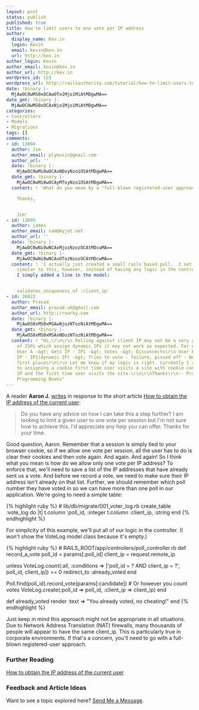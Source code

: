 ```yaml
---
layout: post
status: publish
published: true
title: How to limit users to one vote per IP address
author:
  display_name: Kev.in
  login: Kevin
  email: kevin@kev.in
  url: http://kev.in
author_login: Kevin
author_email: kevin@kev.in
author_url: http://kev.in
wordpress_id: 123
wordpress_url: http://railsauthority.com/tutorial/how-to-limit-users-to-one-vote-per-ip-address
date: !binary |-
  MjAwOC0wMS0xOCAwOTo1Mjo1MiAtMDgwMA==
date_gmt: !binary |-
  MjAwOC0wMS0xOCAxNjo1Mjo1MiAtMDgwMA==
categories:
- Controllers
- Models
- Migrations
tags: []
comments:
- id: 13094
  author: Jim
  author_email: plymusic@gmail.com
  author_url: ''
  date: !binary |-
    MjAwOC0wMi0wOCAxNDoyNzo1OSAtMDgwMA==
  date_gmt: !binary |-
    MjAwOC0wMi0wOCAyMToyNzo1OSAtMDgwMA==
  content: ! 'What do you mean by a "full-blown registered-user approach"?

    Thanks,


    Jim'
- id: 13095
  author: james
  author_email: sam@myjot.net
  author_url: ''
  date: !binary |-
    MjAwOC0wNi0wNCAxMjozNzozOCAtMDcwMA==
  date_gmt: !binary |-
    MjAwOC0wNi0wNCAxOTozNzozOCAtMDcwMA==
  content: ! 'I actually just created a small rails based pull.  I set it up quite
    simular to this, however, instead of having any logic in the controller to check
    I simply added a line in the model:


    validates_uniqueness_of :client_ip'
- id: 26022
  author: Prasad
  author_email: prasad.vk@gmail.com
  author_url: http://roorky.com
  date: !binary |-
    MjAwOS0xMS0xMSAwNjozNTozNiAtMDgwMA==
  date_gmt: !binary |-
    MjAwOS0xMS0xMSAxNDozNTozNiAtMDgwMA==
  content: ! "Hi,\r\n\r\n Polling against client IP may not be a very good idea. Incase
    of ISPs which assign dynamic IPs it may not work as expected. For ex.,\r\n\r\n
    User A -&gt; Gets IP - IP1 -&gt; Votes -&gt; Disconnects\r\n User B -&gt; Gets
    IP - IP1(dynamic IP) -&gt; Tries to vote - failure, pissed off - Never voted in
    first place\r\n\r\n Let me know if my logic is right. Currently I am resorting
    to assigning a cookie first time user visits a site with cookie contents being
    IP and the first time user visits the site.\r\n\r\nThanks\r\n-- Prasad\r\nhttp://roorky.com\r\nInteractive
    Programming Books"
---
```

<p>A reader <strong>Aaron J.</strong> <a href="/2007/08/26/how-to-obtain-the-ip-address-of-the-current-user.html#comment-6">writes</a> in response to the short article <a href="/2007/08/26/how-to-obtain-the-ip-address-of-the-current-user.html">How to obtain the IP address of the current user</a>:</p>
<blockquote><p>Do you have any advice on how I can take this a step further? I am looking to limit a given user to one vote per session but I'm not sure how to achieve this. I'd appreciate any help you can offer. Thanks for your time.</p></blockquote>
<p>Good question, Aaron. Remember that a session is simply tied to your browser cookie, so if we allow one vote per session, all the user has to do is clear their cookies and then vote again. And again. And again! So I think what you mean is how do we allow only one vote per IP address? To enforce that, we'll need to save a list of the IP addresses that have already sent us a vote. And before we record a vote, we need to make sure their IP address isn't already on that list. Further, we should remember which poll number they have voted in so we can have more than one poll in our application. We're going to need a simple table:</p>
{% highlight ruby %}
# lib/db/migrate/001_voter_log.rb
create_table :vote_log do |t|
  t.column :poll_id, :integer
  t.column :client_ip, :string
end
{% endhighlight %}
<p>For simplicity of this example, we'll put all of our logic in the controller. (I won't show the VoteLog model class because it's empty.)</p>
{% highlight ruby %}
# RAILS_ROOT/app/controllers/poll_controller.rb
def record_a_vote
  poll_id = params[:poll_id]
  client_ip = request.remote_ip

  unless VoteLog.count(:all, :conditions => ['poll_id = ? AND client_ip = ?', poll_id, client_ip]) == 0
    redirect_to :already_voted
  end

  Poll.find(poll_id).record_vote(params[:candidate]) # Or however you count votes
  VoteLog.create(:poll_id => poll_id, :client_ip => client_ip)
end

def already_voted
  render :text => "You already voted, no cheating!"
end
{% endhighlight %}
<p>Just keep in mind this approach might not be appropriate in all situations. Due to Network Address Translation (NAT) firewalls, many thousands of people will appear to have the same client_ip. This is particularly true in corporate environments. If that's a concern, you'll need to go with a full-blown registered-user approach.</p>
<h3>Further Reading</h3>
<p><a href="{% post_url 2007-08-26-how-to-obtain-the-ip-address-of-the-current-user %}">How to obtain the IP address of the current user</a></p>
<h3>Feedback and Article Ideas</h3>
<p>Want to see a topic explored here? <a href="/contact">Send Me a Message</a>.</p>
